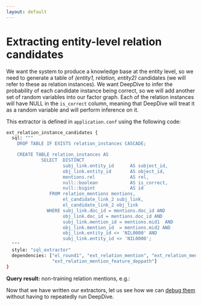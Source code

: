 ```yaml
---
layout: default
---
```


Extracting entity-level relation candidates
====

We want the system to produce a knowledge base at the entity level, so we need to generate a table of *(entity1, relation, entity2)* candidates (we will refer to these as relation instances). We want DeepDive to infer the probability of each candidate instance being correct, so we will add another set of random variables into our factor graph. Each of the relation instances will have NULL in the `is_correct` column, meaning that DeepDive will treat it as a random variable and will perform inference on it.

This extractor is defined in `application.conf` using the following code:

```bash
ext_relation_instance_candidates {
  sql: """
    DROP TABLE IF EXISTS relation_instances CASCADE;

    CREATE TABLE relation_instances AS
             SELECT  DISTINCT
                     subj_link.entity_id      AS subject_id,
                     obj_link.entity_id       AS object_id,
                     mentions.rel             AS rel,
                     null::boolean            AS is_correct,
                     null::bigint             AS id
                FROM relation_mentions mentions,
                     el_candidate_link_2 subj_link,
                     el_candidate_link_2 obj_link
               WHERE subj_link.doc_id = mentions.doc_id AND
                     obj_link.doc_id = mentions.doc_id AND
                     subj_link.mention_id = mentions.mid1  AND
                     obj_link.mention_id  = mentions.mid2 AND
                     obj_link.entity_id <> 'NIL0000' AND
                     subj_link.entity_id <> 'NIL0000';
  """
  style: "sql_extractor"
  dependencies: ["el_round1", "ext_relation_mention", "ext_relation_mention_feature_wordseq",
                 "ext_relation_mention_feature_deppath"]
}
```

**Query result:** non-training relation mentions, e.g.:
	



Now that we have written our extractors, let us see how we can [debug them](debugging_extractors.md) without having to repeatedly run DeepDive.